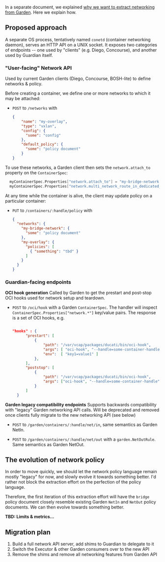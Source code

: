 In a separate document, we explained [why we want to extract networking from Garden](why-extract-api.md).  Here we explain how.

## Proposed approach
A separate OS process, tentatively named `conetd` (container networking daemon), serves an HTTP API on a UNIX socket.  It exposes two categories of endpoints -- one used by "clients" (e.g. Diego, Concourse), and another used by Guardian itself.


### "User-facing" Network API
Used by current Garden clients (Diego, Concourse, BOSH-lite) to define networks & policy.

Before creating a container, we define one or more networks to which it may be attached:

- `POST` to `/networks` with

  ```json
  {
      "name": "my-overlay",
      "type": "vxlan",
      "config": {
        "some": "config"
      },
      "default_policy": {
        "some": "policy document"
      }
  }
  ```

To use these networks, a Garden client then sets the `network.attach_to` property on the `ContainerSpec`:
  
  ```go
    myContainerSpec.Properties["network.attach_to"] = "my-bridge-network my-overlay",
    myContainerSpec.Properties["network.multi_network_route_in_dedicated_namespace" = "true"
  ```

  
At any time while the container is alive, the client may update policy on a particular container:
- `PUT` to `/containers/:handle/policy` with

  ```json
  {
    "networks": {
      "my-bridge-network": {
        "some": "policy document"
      },
      "my-overlay": {
        "policies": [
          { "something": "tbd" }
        ]
      }
    }
  }
  ```

### Guardian-facing endpoints

**OCI hook generation**
Called by Garden to get the prestart and post-stop OCI hooks used for network setup and teardown.
- `POST` to `/oci/hook` with a Garden `ContainerSpec`.  The handler will inspect `ContainerSpec.Properties["network.*"]` key/value pairs.   The response is a set of OCI hooks, e.g.

  ```json
  
  "hooks" : {
        "prestart": [
            {
                "path": "/var/vcap/packages/ducati/bin/oci-hook",
                "args": [ "oci-hook", "--handle=some-container-handle", "--action=up", "--vni=12345"],
                "env":  [ "key1=value1" ]
            },
        ],
        "poststop": [
            {
                "path": "/var/vcap/packages/ducati/bin/oci-hook",
                "args": ["oci-hook", "--handle=some-container-handle", "--action=down" ]
            }
        ]
    }
  ```
  
**Garden legacy compatibility endpoints**
Supports backwards compatibility with "legacy" Garden networking API calls.  Will be deprecated and removed once clients fully migrate to the new networking API (see below)

- `POST` to `/garden/containers/:handle/net/in`, same semantics as Garden NetIn.

- `POST` to `/garden/containers/:handle/net/out` with a `garden.NetOutRule`.  Same semantics as Garden NetOut.



  
## The evolution of network policy

In order to move quickly, we should let the network policy language remain mostly "legacy" for now, and slowly evolve it towards something better.  I'd rather not block the extraction effort on the perfection of the policy language.

Therefore, the first iteration of this extraction effort will have the `bridge` policy document closely resemble existing Garden `NetIn` and `NetOut` policy documents.  We can then evolve towards something better.

**TBD: Limits & metrics...**

## Migration plan
1. Build a full network API server, add shims to Guardian to delegate to it
2. Switch the Executor & other Garden consumers over to the new API
3. Remove the shims and remove all networking features from Garden API
